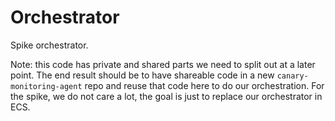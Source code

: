 # Orchestrator

Spike orchestrator.

Note: this code has private and shared parts we need to split out at a later point. The end result should be to have
shareable code in a new `canary-monitoring-agent` repo and reuse that code here to do our orchestration. For the
spike, we do not care a lot, the goal is just to replace our orchestrator in ECS.
